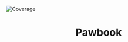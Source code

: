 ![Coverage](https://img.shields.io/badge/coverage-34.78%25-red)

<div align="center">
  <h1>Pawbook</h1>
</div>